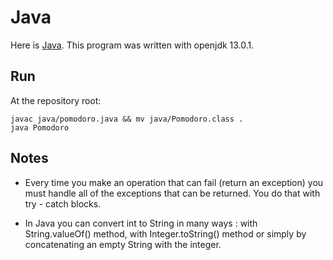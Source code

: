 # Java

Here is [Java](https://www.java.com/en/download/faq/develop.xml).
This program was written with openjdk 13.0.1.

## Run

At the repository root:
```
javac java/pomodoro.java && mv java/Pomodoro.class .
java Pomodoro
```

## Notes

- Every time you make an operation that can fail (return an exception) you must handle all of the exceptions that can be returned. You do that with try - catch blocks.

- In Java you can convert int to String in many ways : with String.valueOf() method, with Integer.toString() method or simply by concatenating an empty String with the integer.
